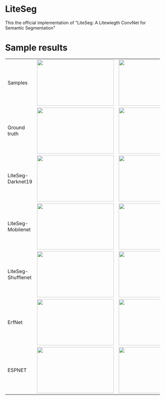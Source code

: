 # LiteSeg
This the official implementation of "LiteSeg: A Litewiegth ConvNet for Semantic Segmentation"


# Sample results


<table><tbody><tr><td>Samples</td><td>
    <img src="https://github.com/tahaemara/LiteSeg/blob/master/samples/frankfurt_000000_000294_leftImg8bit.png?raw=true" alt="" data-canonical-src="https://github.com/tahaemara/LiteSeg/blob/master/samples/frankfurt_000000_000294_leftImg8bit.png?raw=true" width="250" height="150">  
      </td><td>
  <img src="https://github.com/tahaemara/LiteSeg/blob/master/samples/frankfurt_000000_001016_leftImg8bit.png?raw=true" alt="" data-canonical-src="https://github.com/tahaemara/LiteSeg/blob/master/samples/frankfurt_000000_001016_leftImg8bit.png?raw=true" width="250" height="150">
  </td></tr><tr><td>Ground truth</td><td>
     <img src="https://github.com/tahaemara/LiteSeg/blob/master/samples/ground_truth/frankfurt_000000_000294_gtFine_color.png?raw=true" alt="" data-canonical-src="https://github.com/tahaemara/LiteSeg/blob/master/samples/ground_truth/frankfurt_000000_000294_gtFine_color.png?raw=true" width="250" height="150">  
    </td><td>
     <img src="https://github.com/tahaemara/LiteSeg/blob/master/samples/ground_truth/frankfurt_000000_001016_gtFine_color.png?raw=true" alt="" data-canonical-src="https://github.com/tahaemara/LiteSeg/blob/master/samples/ground_truth/frankfurt_000000_001016_gtFine_color.png?raw=true" width="250" height="150">  
    </td></tr><tr><td>LiteSeg-Darknet19</td><td>
    <img src="https://github.com/tahaemara/LiteSeg/blob/master/samples/predictions/frankfurt_000000_000294_leftImg8bit_liteseg-darknet.png?raw=true" alt="" data-canonical-src="https://github.com/tahaemara/LiteSeg/blob/master/samples/predictions/frankfurt_000000_000294_leftImg8bit_liteseg-darknet.png?raw=true" width="250" height="150">   
    </td><td>
    <img src="https://github.com/tahaemara/LiteSeg/blob/master/samples/predictions/frankfurt_000000_001016_leftImg8bit_liteseg-darknet.png?raw=true" alt="" data-canonical-src="https://github.com/tahaemara/LiteSeg/blob/master/samples/predictions/frankfurt_000000_001016_leftImg8bit_liteseg-darknet.png?raw=true" width="250" height="150">   
    </td></tr><tr><td>LiteSeg-Mobilenet</td><td>
    <img src="https://github.com/tahaemara/LiteSeg/blob/master/samples/predictions/frankfurt_000000_000294_leftImg8bit_liteseg-mobilenet.png?raw=true" alt="" data-canonical-src="https://github.com/tahaemara/LiteSeg/blob/master/samples/predictions/frankfurt_000000_000294_leftImg8bit_liteseg-mobilenet.png?raw=true" width="250" height="150">  
    </td><td>
    <img src="https://github.com/tahaemara/LiteSeg/blob/master/samples/predictions/frankfurt_000000_001016_leftImg8bit_liteseg-mobilenet.png?raw=true" alt="" data-canonical-src="https://github.com/tahaemara/LiteSeg/blob/master/samples/predictions/frankfurt_000000_001016_leftImg8bit_liteseg-mobilenet.png?raw=true" width="250" height="150">  
    </td></tr><tr><td>LiteSeg-Shufflenet</td><td>
      <img src="https://github.com/tahaemara/LiteSeg/blob/master/samples/predictions/frankfurt_000000_000294_leftImg8bit_liteseg-shufflenet.png?raw=true" alt="" data-canonical-src="https://github.com/tahaemara/LiteSeg/blob/master/samples/predictions/frankfurt_000000_000294_leftImg8bit_liteseg-shufflenet.png?raw=true" width="250" height="150">  
    </td><td>
      <img src="https://github.com/tahaemara/LiteSeg/blob/master/samples/predictions/frankfurt_000000_001016_leftImg8bit_liteseg-shufflenet.png?raw=true" alt="" data-canonical-src="https://github.com/tahaemara/LiteSeg/blob/master/samples/predictions/frankfurt_000000_001016_leftImg8bit_liteseg-shufflenet.png?raw=true" width="250" height="150">  
    </td></tr><tr><td>ErfNet</td><td><img src="https://github.com/tahaemara/LiteSeg/blob/master/samples/erfnet_predictions/frankfurt_000000_000294_leftImg8bit_erfnet.png?raw=true" alt="" data-canonical-src="https://github.com/tahaemara/LiteSeg/blob/master/samples/erfnet_predictions/frankfurt_000000_000294_leftImg8bit_erfnet.png?raw=true" width="250" height="150"> </td><td><img src="https://github.com/tahaemara/LiteSeg/blob/master/samples/erfnet_predictions/frankfurt_000000_001016_leftImg8bit_erfnet.png?raw=true" alt="" data-canonical-src="https://github.com/tahaemara/LiteSeg/blob/master/samples/erfnet_predictions/frankfurt_000000_001016_leftImg8bit_erfnet.png?raw=true" width="250" height="150"> </td></tr><tr><td>ESPNET</td><td><img src="https://github.com/tahaemara/LiteSeg/blob/master/samples/espnet_predictions/c_frankfurt_000000_000294_leftImg8bit.png?raw=true" alt="" data-canonical-src="https://github.com/tahaemara/LiteSeg/blob/master/samples/espnet_predictions/c_frankfurt_000000_000294_leftImg8bit.png?raw=true" width="250" height="150"> </td><td><img src="https://github.com/tahaemara/LiteSeg/blob/master/samples/espnet_predictions/c_frankfurt_000000_001016_leftImg8bit.png?raw=true" alt="" data-canonical-src="https://github.com/tahaemara/LiteSeg/blob/master/samples/espnet_predictions/c_frankfurt_000000_001016_leftImg8bit.png?raw=true" width="250" height="150"> </td></tr></tbody></table>

